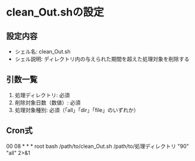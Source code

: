# clean_Out.shの設定

## 設定内容
- シェル名: clean_Out.sh
- シェル説明: ディレクトリ内の与えられた期間を超えた処理対象を削除する

## 引数一覧
1. 処理ディレクトリ: 必須
2. 削除対象日数（数値）: 必須
3. 処理対象種別: 必須（「all」「dir」「file」のいずれか）

## Cron式
00 08 * * * root bash /path/to/clean_Out.sh /path/to/処理ディレクトリ "90" "all" 2>&1
